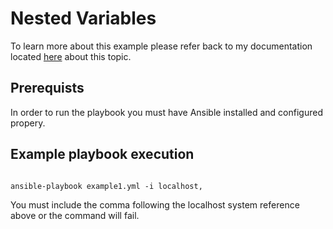 # Nested Variables

To learn more about this example please refer back to my documentation located [here](https://github.com/jasondoesit/documentation/blob/master/howtos/ansible/nested_variables.md) about this topic.

Prerequists
-------------
In order to run the playbook you must have Ansible installed and configured propery.


Example playbook execution
--------------------------

```text/x-yaml

ansible-playbook example1.yml -i localhost,

```

You must include the comma following the localhost system reference above or the command will fail.

